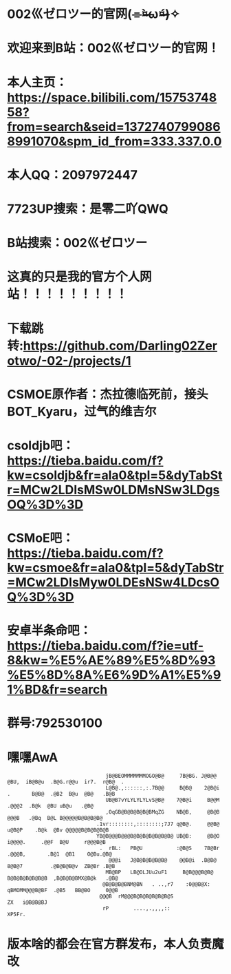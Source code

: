 # 002巛ゼロツー的官网(⌯︎¤̴̶̷̀ω¤̴̶̷́)✧︎
# 欢迎来到B站：002巛ゼロツー的官网！
# 本人主页：https://space.bilibili.com/1575374858?from=search&seid=13727407990868991070&spm_id_from=333.337.0.0
# 本人QQ：2097972447
# 7723UP搜索：是零二吖QWQ
# B站搜索：002巛ゼロツー
# 这真的只是我的官方个人网站！！！！！！！！！
# 下载跳转:https://github.com/Darling02Zerotwo/-02-/projects/1
# CSMOE原作者：杰拉德临死前，接头BOT_Kyaru，过气的维吉尔
# csoldjb吧：https://tieba.baidu.com/f?kw=csoldjb&fr=ala0&tpl=5&dyTabStr=MCw2LDIsMSw0LDMsNSw3LDgsOQ%3D%3D
# CSMoE吧：https://tieba.baidu.com/f?kw=csmoe&fr=ala0&tpl=5&dyTabStr=MCw2LDIsMyw0LDEsNSw4LDcsOQ%3D%3D
# 安卓半条命吧：https://tieba.baidu.com/f?ie=utf-8&kw=%E5%AE%89%E5%8D%93%E5%8D%8A%E6%9D%A1%E5%91%BD&fr=search
# 群号:792530100
#                                   嘿嘿AwA                                  
                                    jB@BEOMMMMMMMOGO@B@     7B@BG. J@B@@    @BU,  iB@B@u  .B@G.r@@u  ir7.  r@B@  .                                    
                                    L@B@.,::::::,:.7B@@     B@B@    2@B@i   .       B@B@  .@B2  B@u  @B@   .B@B                                       
                                    UB@B7vYLYLYLYLvS@B@    7@B@i     B@@M          .@@@2  .B@k  @BU uB@u   .@B@                                       
                                    ,OqGB@B@B@B@B@BMqZG    NB@B,     @B@B          @@@B   .@Bq  B@L B@@@@@B@B@B@B@                                    
                                 .1vr::::::::,::::::::;7J7 q@B@.     @@B@        u@B@P    .B@k  @Bv @@@@@B@B@B@B@B                                    
                                 YB@B@@@B@@@B@B@B@B@B@B@B@ UB@B:     @B@O      i@@@@.     .@@F  B@U     r@@@B@B                                       
                                  .  rBL:   PB@U           :@B@S    7B@Br    .@@@B,       .B@1  @B1    O@Bu.@B@                                       
                                     @@@i   J@B@B@B@B@B@    @@B@i  .B@B@    8@B@7         .@B@B@B@v  ZB@Br .B@B                                       
                                    MB@BP   LB@OLJUu2uF1     B@B@@@B@B@    B@B@B@B@B@B@B  ,B@B@B@BMX@B@k   .@B@                                       
                                   @B@B@B@BNM@BN   . ..,r7    :0@@B@X:     qBMOMM@@@B@BF  .@B5   BB@BO     0@@B                                       
                                  @@@B  rM@@@B@B@B@B@B@B@S                                        ZX   i@B@B@BJ                                       
                                   rP        ....,.,,,,::                                               XP5Fr.   
# 版本啥的都会在官方群发布，本人负责魔改
                                                                                                                                                      
                                                                                                                                                      
                                                                                                                                                      

